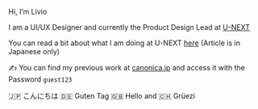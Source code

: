 Hi, I’m Livio 

I am a UI/UX Designer and currently the Product Design Lead at [U-NEXT](https://www.unext.co.jp/en)

You can read a bit about what I am doing at U-NEXT [here](https://note.unext.co.jp/n/n9265c532c689) (Article is in Japanese only)

✍️ You can find my previous work at [canonica.jp](https://www.canonica.jp/) and access it with the Password `guest123`

 🇯🇵 こんにちは 🇩🇪 Guten Tag 🇬🇧 Hello and 🇨🇭 Grüezi
